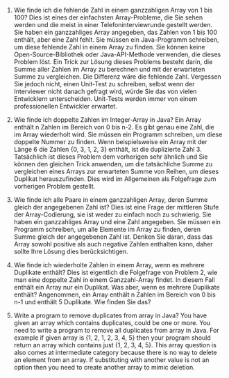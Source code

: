 1. Wie finde ich die fehlende Zahl in einem ganzzahligen Array von 1 bis 100?
Dies ist eines der einfachsten Array-Probleme, die Sie sehen werden und die meist in einer Telefoninterviewrunde gestellt werden. Sie haben ein ganzzahliges Array angegeben, das Zahlen von 1 bis 100 enthält, aber eine Zahl fehlt. Sie müssen ein Java-Programm schreiben, um diese fehlende Zahl in einem Array zu finden. Sie können keine Open-Source-Bibliothek oder Java-API-Methode verwenden, die dieses Problem löst. Ein Trick zur Lösung dieses Problems besteht darin, die Summe aller Zahlen im Array zu berechnen und mit der erwarteten Summe zu vergleichen. Die Differenz wäre die fehlende Zahl. Vergessen Sie jedoch nicht, einen Unit-Test zu schreiben, selbst wenn der Interviewer nicht danach gefragt wird, würde Sie das von vielen Entwicklern unterscheiden. Unit-Tests werden immer von einem professionellen Entwickler erwartet.

2. Wie finde ich doppelte Zahlen im Integer-Array in Java?
Ein Array enthält n Zahlen im Bereich von 0 bis n-2. Es gibt genau eine Zahl, die im Array wiederholt wird. Sie müssen ein Programm schreiben, um diese doppelte Nummer zu finden. Wenn beispielsweise ein Array mit der Länge 6 die Zahlen {0, 3, 1, 2, 3} enthält, ist die duplizierte Zahl 3. Tatsächlich ist dieses Problem dem vorherigen sehr ähnlich und Sie können den gleichen Trick anwenden, um die tatsächliche Summe zu vergleichen eines Arrays zur erwarteten Summe von Reihen, um dieses Duplikat herauszufinden. Dies wird im Allgemeinen als Folgefrage zum vorherigen Problem gestellt.

3. Wie finde ich alle Paare in einem ganzzahligen Array, deren Summe gleich der angegebenen Zahl ist?
Dies ist eine Frage der mittleren Stufe der Array-Codierung, sie ist weder zu einfach noch zu schwierig. Sie haben ein ganzzahliges Array und eine Zahl angegeben. Sie müssen ein Programm schreiben, um alle Elemente im Array zu finden, deren Summe gleich der angegebenen Zahl ist. Denken Sie daran, dass das Array sowohl positive als auch negative Zahlen enthalten kann, daher sollte Ihre Lösung dies berücksichtigen.

4. Wie finde ich wiederholte Zahlen in einem Array, wenn es mehrere Duplikate enthält?
Dies ist eigentlich die Folgefrage von Problem 2, wie man eine doppelte Zahl in einem Ganzzahl-Array findet. In diesem Fall enthält ein Array nur ein Duplikat. Was aber, wenn es mehrere Duplikate enthält? Angenommen, ein Array enthält n Zahlen im Bereich von 0 bis n-1 und enthält 5 Duplikate. Wie finden Sie das?

5. Write a program to remove duplicates from array in Java?
You have given an array which contains duplicates, could be one or more. You need to write a program to remove all duplicates from array in Java. For example if given array is {1, 2, 1, 2, 3, 4, 5} then your program should return an array which contains just {1, 2, 3, 4, 5}. This array question is also comes at intermediate category because there is no way to delete an element from an array. If substituting with another value is not an option then you need to create another array to mimic deletion.
